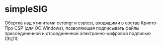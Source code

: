 # simpleSIG
Обертка над утилитами certmgr и csptest, входящими в состав Крипто-Про CSP (для ОС Windows), позволяющая подписывать файлы присоединенной и отсоединенной электронно-цифровой подписью (ЭЦП).
